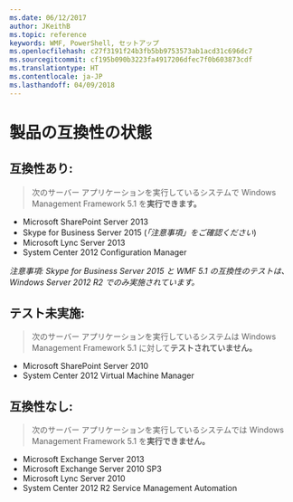 ```yaml
---
ms.date: 06/12/2017
author: JKeithB
ms.topic: reference
keywords: WMF, PowerShell, セットアップ
ms.openlocfilehash: c27f3191f24b3fb5bb9753573ab1acd31c696dc7
ms.sourcegitcommit: cf195b090b3223fa4917206dfec7f0b603873cdf
ms.translationtype: HT
ms.contentlocale: ja-JP
ms.lasthandoff: 04/09/2018
---
```

# <a name="product-compatibility-status"></a>製品の互換性の状態

## <a name="compatible"></a>互換性あり:
> 次のサーバー アプリケーションを実行しているシステムで Windows Management Framework 5.1 を**実行できます。**

- Microsoft SharePoint Server 2013
- Skype for Business Server 2015 (_「注意事項」をご確認ください_)
- Microsoft Lync Server 2013
- System Center 2012 Configuration Manager

_注意事項: Skype for Business Server 2015 と WMF 5.1 の互換性のテストは、Windows Server 2012 R2 でのみ実施されています。_

## <a name="not-tested"></a>テスト未実施:
> 次のサーバー アプリケーションを実行しているシステムは Windows Management Framework 5.1 に対して**テストされていません。**

- Microsoft SharePoint Server 2010
- System Center 2012 Virtual Machine Manager

## <a name="incompatible"></a>互換性なし:
> 次のサーバー アプリケーションを実行しているシステムでは Windows Management Framework 5.1 を**実行できません。**

- Microsoft Exchange Server 2013
- Microsoft Exchange Server 2010 SP3
- Microsoft Lync Server 2010
- System Center 2012 R2 Service Management Automation
